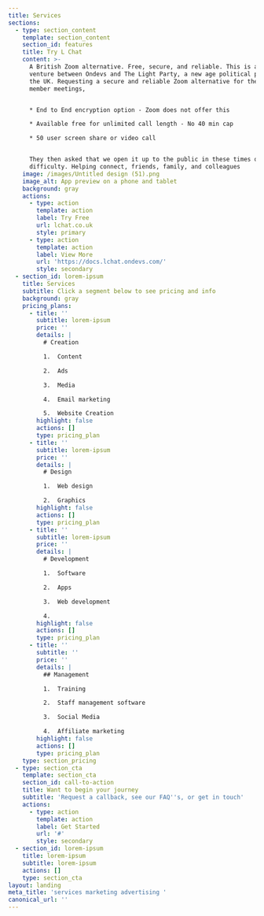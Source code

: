 ```yaml
---
title: Services
sections:
  - type: section_content
    template: section_content
    section_id: features
    title: Try L Chat
    content: >-
      A British Zoom alternative. Free, secure, and reliable. This is a joint
      venture between Ondevs and The Light Party, a new age political party for
      the UK. Requesting a secure and reliable Zoom alternative for their party
      member meetings, 


      * End to End encryption option - Zoom does not offer this

      * Available free for unlimited call length - No 40 min cap

      * 50 user screen share or video call


      They then asked that we open it up to the public in these times of
      difficulty. Helping connect, friends, family, and colleagues
    image: /images/Untitled design (51).png
    image_alt: App preview on a phone and tablet
    background: gray
    actions:
      - type: action
        template: action
        label: Try Free
        url: lchat.co.uk
        style: primary
      - type: action
        template: action
        label: View More
        url: 'https://docs.lchat.ondevs.com/'
        style: secondary
  - section_id: lorem-ipsum
    title: Services
    subtitle: Click a segment below to see pricing and info
    background: gray
    pricing_plans:
      - title: ''
        subtitle: lorem-ipsum
        price: ''
        details: |
          # Creation

          1.  Content

          2.  Ads

          3.  Media

          4.  Email marketing 

          5.  Website Creation
        highlight: false
        actions: []
        type: pricing_plan
      - title: ''
        subtitle: lorem-ipsum
        price: ''
        details: |
          # Design

          1.  Web design

          2.  Graphics
        highlight: false
        actions: []
        type: pricing_plan
      - title: ''
        subtitle: lorem-ipsum
        price: ''
        details: |
          # Development

          1.  Software

          2.  Apps

          3.  Web development

          4.
        highlight: false
        actions: []
        type: pricing_plan
      - title: ''
        subtitle: ''
        price: ''
        details: |
          ## Management

          1.  Training

          2.  Staff management software

          3.  Social Media

          4.  Affiliate marketing
        highlight: false
        actions: []
        type: pricing_plan
    type: section_pricing
  - type: section_cta
    template: section_cta
    section_id: call-to-action
    title: Want to begin your journey
    subtitle: 'Request a callback, see our FAQ''s, or get in touch'
    actions:
      - type: action
        template: action
        label: Get Started
        url: '#'
        style: secondary
  - section_id: lorem-ipsum
    title: lorem-ipsum
    subtitle: lorem-ipsum
    actions: []
    type: section_cta
layout: landing
meta_title: 'services marketing advertising '
canonical_url: ''
---
```

